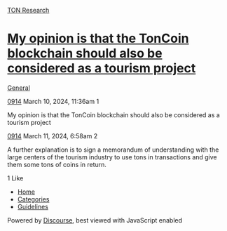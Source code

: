 [TON Research](/)

# [My opinion is that the TonCoin blockchain should also be considered as a tourism project](/t/my-opinion-is-that-the-toncoin-blockchain-should-also-be-considered-as-a-tourism-project/826)

[General](/c/general/4) 

    

[0914](https://tonresear.ch/u/0914)  March 10, 2024, 11:36am  1

My opinion is that the TonCoin blockchain should also be considered as a tourism project

 

[0914](https://tonresear.ch/u/0914) March 11, 2024, 6:58am  2

A further explanation is to sign a memorandum of understanding with the large centers of the tourism industry to use tons in transactions and give them some tons of coins in return.

  1 Like

*   [Home](/)
*   [Categories](/categories)
*   [Guidelines](/guidelines)

Powered by [Discourse](https://www.discourse.org), best viewed with JavaScript enabled